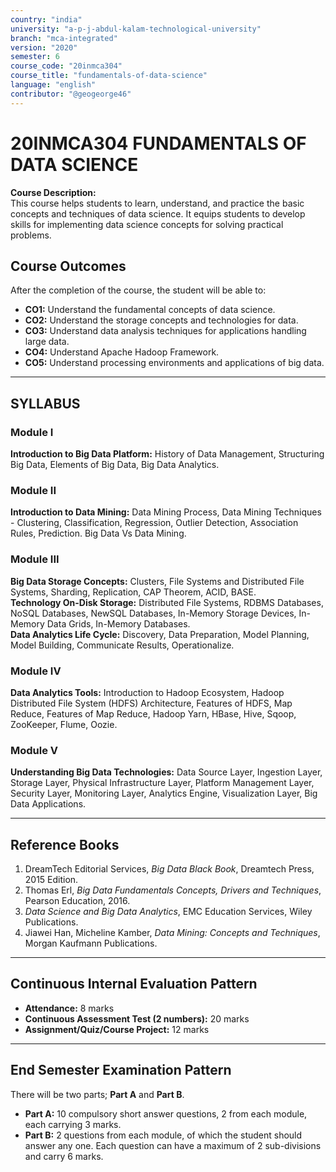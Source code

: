 ```yaml
---
country: "india"
university: "a-p-j-abdul-kalam-technological-university"
branch: "mca-integrated"
version: "2020"
semester: 6
course_code: "20inmca304"
course_title: "fundamentals-of-data-science"
language: "english"
contributor: "@geogeorge46"
---
```


# 20INMCA304 FUNDAMENTALS OF DATA SCIENCE

**Course Description:**  
This course helps students to learn, understand, and practice the basic concepts and techniques of data science. It equips students to develop skills for implementing data science concepts for solving practical problems.

## Course Outcomes

After the completion of the course, the student will be able to:

- **CO1:** Understand the fundamental concepts of data science.  
- **CO2:** Understand the storage concepts and technologies for data.  
- **CO3:** Understand data analysis techniques for applications handling large data.  
- **CO4:** Understand Apache Hadoop Framework.  
- **CO5:** Understand processing environments and applications of big data.

---

## SYLLABUS

### **Module I**
**Introduction to Big Data Platform:** History of Data Management, Structuring Big Data, Elements of Big Data, Big Data Analytics.

### **Module II**
**Introduction to Data Mining:** Data Mining Process, Data Mining Techniques - Clustering, Classification, Regression, Outlier Detection, Association Rules, Prediction. Big Data Vs Data Mining.

### **Module III**
**Big Data Storage Concepts:** Clusters, File Systems and Distributed File Systems, Sharding, Replication, CAP Theorem, ACID, BASE.  
**Technology On-Disk Storage:** Distributed File Systems, RDBMS Databases, NoSQL Databases, NewSQL Databases, In-Memory Storage Devices, In-Memory Data Grids, In-Memory Databases.  
**Data Analytics Life Cycle:** Discovery, Data Preparation, Model Planning, Model Building, Communicate Results, Operationalize.

### **Module IV**
**Data Analytics Tools:** Introduction to Hadoop Ecosystem, Hadoop Distributed File System (HDFS) Architecture, Features of HDFS, Map Reduce, Features of Map Reduce, Hadoop Yarn, HBase, Hive, Sqoop, ZooKeeper, Flume, Oozie.

### **Module V**
**Understanding Big Data Technologies:** Data Source Layer, Ingestion Layer, Storage Layer, Physical Infrastructure Layer, Platform Management Layer, Security Layer, Monitoring Layer, Analytics Engine, Visualization Layer, Big Data Applications.

---

## Reference Books

1. DreamTech Editorial Services, *Big Data Black Book*, Dreamtech Press, 2015 Edition.  
2. Thomas Erl, *Big Data Fundamentals Concepts, Drivers and Techniques*, Pearson Education, 2016.  
3. *Data Science and Big Data Analytics*, EMC Education Services, Wiley Publications.  
4. Jiawei Han, Micheline Kamber, *Data Mining: Concepts and Techniques*, Morgan Kaufmann Publications.

---

## Continuous Internal Evaluation Pattern

- **Attendance:** 8 marks  
- **Continuous Assessment Test (2 numbers):** 20 marks  
- **Assignment/Quiz/Course Project:** 12 marks  

---

## End Semester Examination Pattern

There will be two parts; **Part A** and **Part B**.  
- **Part A:** 10 compulsory short answer questions, 2 from each module, each carrying 3 marks.  
- **Part B:** 2 questions from each module, of which the student should answer any one. Each question can have a maximum of 2 sub-divisions and carry 6 marks.
